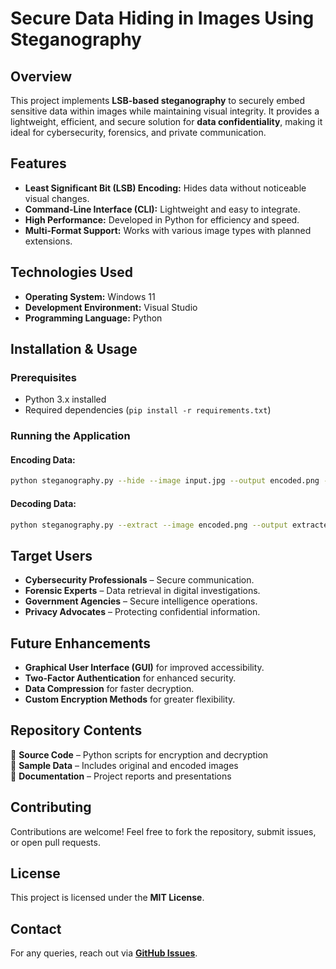 # Secure Data Hiding in Images Using Steganography

## Overview
This project implements **LSB-based steganography** to securely embed sensitive data within images while maintaining visual integrity. It provides a lightweight, efficient, and secure solution for **data confidentiality**, making it ideal for cybersecurity, forensics, and private communication.

## Features
- **Least Significant Bit (LSB) Encoding:** Hides data without noticeable visual changes.
- **Command-Line Interface (CLI):** Lightweight and easy to integrate.
- **High Performance:** Developed in Python for efficiency and speed.
- **Multi-Format Support:** Works with various image types with planned extensions.

## Technologies Used
- **Operating System:** Windows 11  
- **Development Environment:** Visual Studio  
- **Programming Language:** Python  

## Installation & Usage
### Prerequisites
- Python 3.x installed
- Required dependencies (`pip install -r requirements.txt`)

### Running the Application
#### **Encoding Data:**
```bash
python steganography.py --hide --image input.jpg --output encoded.png --data secret.txt
```
#### **Decoding Data:**
```bash
python steganography.py --extract --image encoded.png --output extracted.txt
```

## Target Users
- **Cybersecurity Professionals** – Secure communication.
- **Forensic Experts** – Data retrieval in digital investigations.
- **Government Agencies** – Secure intelligence operations.
- **Privacy Advocates** – Protecting confidential information.

## Future Enhancements
- **Graphical User Interface (GUI)** for improved accessibility.
- **Two-Factor Authentication** for enhanced security.
- **Data Compression** for faster decryption.
- **Custom Encryption Methods** for greater flexibility.

## Repository Contents
📂 **Source Code** – Python scripts for encryption and decryption  
📂 **Sample Data** – Includes original and encoded images  
📂 **Documentation** – Project reports and presentations  

## Contributing
Contributions are welcome! Feel free to fork the repository, submit issues, or open pull requests.

## License
This project is licensed under the **MIT License**.

## Contact
For any queries, reach out via **[GitHub Issues](https://github.com/Srinadhch07/Image_Steganography/issues)**.
